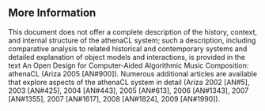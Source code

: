 ## More Information

This document does not offer a complete description of the history, context, and internal structure of the athenaCL system; such a description, including comparative analysis to related historical and contemporary systems and detailed explanation of object models and interactions, is provided in the text An Open Design for Computer-Aided Algorithmic Music Composition: athenaCL (Ariza 2005 [AN#900]). Numerous additional articles are available that explore aspects of the athenaCL system in detail (Ariza 2002 [AN#5], 2003 [AN#425], 2004 [AN#443], 2005 [AN#613], 2006 [AN#1343], 2007 [AN#1355], 2007 [AN#1617], 2008 [AN#1824], 2009 [AN#1990]).
      

